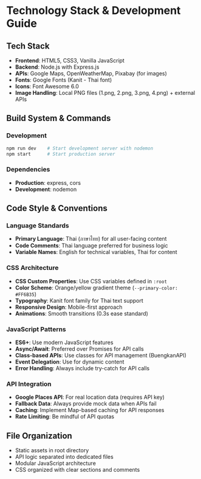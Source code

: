 # Technology Stack & Development Guide

## Tech Stack
- **Frontend**: HTML5, CSS3, Vanilla JavaScript
- **Backend**: Node.js with Express.js
- **APIs**: Google Maps, OpenWeatherMap, Pixabay (for images)
- **Fonts**: Google Fonts (Kanit - Thai font)
- **Icons**: Font Awesome 6.0
- **Image Handling**: Local PNG files (1.png, 2.png, 3.png, 4.png) + external APIs

## Build System & Commands

### Development
```bash
npm run dev    # Start development server with nodemon
npm start      # Start production server
```

### Dependencies
- **Production**: express, cors
- **Development**: nodemon

## Code Style & Conventions

### Language Standards
- **Primary Language**: Thai (ภาษาไทย) for all user-facing content
- **Code Comments**: Thai language preferred for business logic
- **Variable Names**: English for technical variables, Thai for content

### CSS Architecture
- **CSS Custom Properties**: Use CSS variables defined in `:root`
- **Color Scheme**: Orange/yellow gradient theme (`--primary-color: #FF6B35`)
- **Typography**: Kanit font family for Thai text support
- **Responsive Design**: Mobile-first approach
- **Animations**: Smooth transitions (0.3s ease standard)

### JavaScript Patterns
- **ES6+**: Use modern JavaScript features
- **Async/Await**: Preferred over Promises for API calls
- **Class-based APIs**: Use classes for API management (BuengkanAPI)
- **Event Delegation**: Use for dynamic content
- **Error Handling**: Always include try-catch for API calls

### API Integration
- **Google Places API**: For real location data (requires API key)
- **Fallback Data**: Always provide mock data when APIs fail
- **Caching**: Implement Map-based caching for API responses
- **Rate Limiting**: Be mindful of API quotas

## File Organization
- Static assets in root directory
- API logic separated into dedicated files
- Modular JavaScript architecture
- CSS organized with clear sections and comments